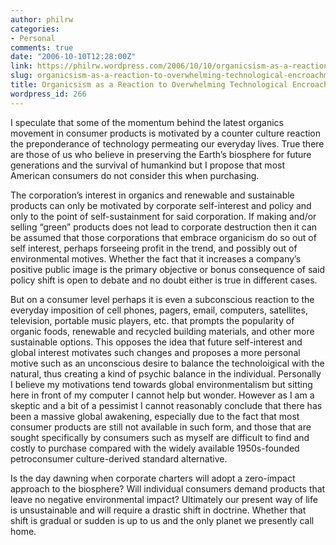 ```yaml
---
author: philrw
categories:
- Personal
comments: true
date: "2006-10-10T12:28:00Z"
link: https://philrw.wordpress.com/2006/10/10/organicsism-as-a-reaction-to-overwhelming-technological-encroachment/
slug: organicsism-as-a-reaction-to-overwhelming-technological-encroachment
title: Organicsism as a Reaction to Overwhelming Technological Encroachment
wordpress_id: 266
---
```


I speculate that some of the momentum behind the latest organics
movement in consumer products is motivated by a counter culture reaction
the preponderance of technology permeating our everyday lives. True
there are those of us who believe in preserving the Earth’s biosphere
for future generations and the survival of humankind but I propose that
most American consumers do not consider this when purchasing.




The corporation’s interest in organics and renewable and sustainable
products can only be motivated by corporate self-interest and policy and
only to the point of self-sustainment for said corporation. If making
and/or selling “green” products does not lead to corporate destruction
then it can be assumed that those corporations that embrace organicism
do so out of self interest, perhaps forseeing profit in the trend, and
possibly out of environmental motives. Whether the fact that it
increases a company’s positive public image is the primary objective or
bonus consequence of said policy shift is open to debate and no doubt
either is true in different cases.




But on a consumer level perhaps it is even a subconscious reaction to
the everyday imposition of cell phones, pagers, email, computers,
satellites, television, portable music players, etc. that prompts the
popularity of organic foods, renewable and recycled building materials,
and other more sustainable options. This opposes the idea that future
self-interest and global interest motivates such changes and proposes a
more personal motive such as an unconscious desire to balance the
technoloigical with the natural, thus creating a kind of psychic balance
in the individual. Personally I believe my motivations tend towards
global environmentalism but sitting here in front of my computer I
cannot help but wonder. However as I am a skeptic and a bit of a
pessimist I cannot reasonably conclude that there has been a massive
global awakening, especially due to the fact that most consumer products
are still not available in such form, and those that are sought
specifically by consumers such as myself are difficult to find and
costly to purchase compared with the widely available 1950s-founded
petroconsumer culture-derived standard alternative.




Is the day dawning when corporate charters will adopt a zero-impact
approach to the biosphere? Will individual consumers demand products
that leave no negative environmental impact? Ultimately our present way
of life is unsustainable and will require a drastic shift in doctrine.
Whether that shift is gradual or sudden is up to us and the only planet
we presently call home.




